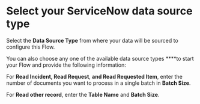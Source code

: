 # Select your ServiceNow data source type

Select the **Data Source Type** from where your data will be sourced to configure this Flow. 

You can also choose any one of the available data source types ****to start your Flow and provide the following information:

For **Read Incident, Read Request**, **and Read Requested Item**, enter the number of documents you want to process in a single batch in **Batch Size**. 

For **Read other record**, enter the **Table Name** and **Batch Size**. 

